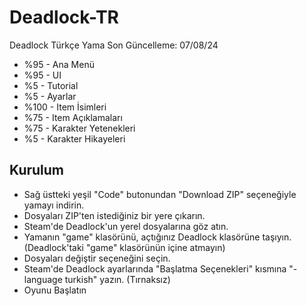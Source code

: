 # Deadlock-TR
Deadlock Türkçe Yama
Son Güncelleme: 07/08/24

- %95 - Ana Menü
- %95 - UI
- %5 - Tutorial
- %5 - Ayarlar
- %100 - Item İsimleri
- %75 - Item Açıklamaları
- %75 - Karakter Yetenekleri
- %5 - Karakter Hikayeleri

## Kurulum
- Sağ üstteki yeşil "Code" butonundan "Download ZIP" seçeneğiyle yamayı indirin.
- Dosyaları ZIP'ten istediğiniz bir yere çıkarın.
- Steam'de Deadlock'un yerel dosyalarına göz atın.
- Yamanın "game" klasörünü, açtığınız Deadlock klasörüne taşıyın. (Deadlock'taki "game" klasörünün içine atmayın)
- Dosyaları değiştir seçeneğini seçin.
- Steam'de Deadlock ayarlarında "Başlatma Seçenekleri" kısmına "-language turkish" yazın. (Tırnaksız)
- Oyunu Başlatın
